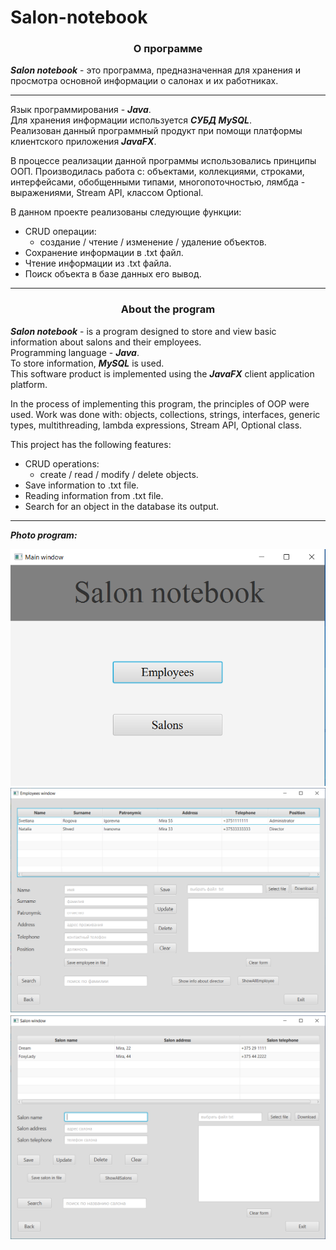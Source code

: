 # Salon-notebook
<h3 align="center"> О программе </h3> 

***Salon notebook*** - это программа, предназначенная для хранения и просмотра
основной информации о салонах и их работниках. </br>

---
Язык программирования - ***Java***. </br>
Для хранения информации используется ***СУБД MySQL***. </br>
Реализован данный программный продукт при помощи платформы клиентского приложения ***JavaFX***.

В процессе реализации данной программы использовались принципы ООП. Производилась работа с: объектами, коллекциями, строками,
интерфейсами, обобщенными типами, многопоточностью, лямбда - выражениями, Stream API, классом Optional.

В данном проекте реализованы следующие функции:
* CRUD операции:
  * создание / чтение / изменение / удаление объектов.
* Сохранение информации в .txt файл.
* Чтение информации из .txt файла.
* Поиск объекта в базе данных его вывод.</br>

---
<h3 align="center">About the program</h3> 

***Salon notebook*** - is a program designed to store and view
basic information about salons and their employees. </br>
Programming language - ***Java***. </br>
To store information, ***MySQL*** is used. </br>
This software product is implemented using the ***JavaFX*** client application platform.

In the process of implementing this program, the principles of OOP were used. Work was done with: objects, collections, strings,
interfaces, generic types, multithreading, lambda expressions, Stream API, Optional class.

This project has the following features:
* CRUD operations:
  * create / read / modify / delete objects.
* Save information to .txt file.
* Reading information from .txt file.
* Search for an object in the database its output.</br>

---
***Photo program:***

![main window](https://github.com/17Ros01/Salon-notebook/blob/main/salon/src/main/resources/pictures/main.jpg)
![employee window](https://github.com/17Ros01/Salon-notebook/blob/main/salon/src/main/resources/pictures/employee.jpg)
![salon window](https://github.com/17Ros01/Salon-notebook/blob/main/salon/src/main/resources/pictures/salon.jpg)
